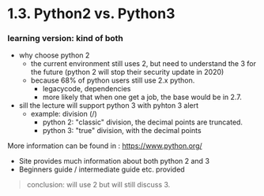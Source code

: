 # 1.3. Python2 vs. Python3

### learning version: kind of both 

- why choose python 2 
  - the current environment still uses 2, but need to understand the 3 for the future (python 2 will stop their security update in 2020)
  - because 68% of python users still use 2.x python.
    - legacycode, dependencies
    - more likely that when one get a job, the base would be in 2.7.
- sill the lecture will support python 3 with pyhton 3 alert
  - example: division (/)
    - python 2: "classic" division, the decimal points are truncated.
    - python 3: "true" division, with the decimal points


More information can be found in : https://www.python.org/ 

- Site provides much information about both python 2 and 3
- Beginners guide / intermediate guide etc. provided




> conclusion: will use 2 but will still discuss 3.